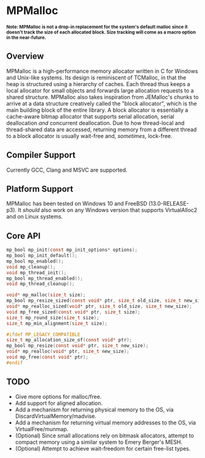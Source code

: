 # MPMalloc
<sub>**Note: MPMalloc is not a drop-in replacement for the system's default malloc since it doesn’t track the size of each allocated block. Size tracking will come as a macro option in the near-future.**</sub>  

## Overview

MPMalloc is a high-performance memory allocator written in C for Windows and Unix-like systems. Its design is reminiscent of TCMalloc, in that the heap is structured using a hierarchy of caches. Each thread thus keeps a local allocator for small objects and forwards large allocation requests to a shared structure. MPMalloc also takes inspiration from JEMalloc's chunks to arrive at a data structure creatively called the "block allocator", which is the main building block of the entire library. A block allocator is essentially a cache-aware bitmap allocator that supports serial allocation, serial deallocation _and_ concurrent deallocation. Due to how thread-local and thread-shared data are accessed, returning memory from a different thread to a block allocator is usually wait-free and, _sometimes_, lock-free.

## Compiler Support

Currently GCC, Clang and MSVC are supported.  

## Platform Support

MPMalloc has been tested on Windows 10 and FreeBSD (13.0-RELEASE-p3). It *should* also work on any Windows version that supports VirtualAlloc2 and on Linux systems.

## Core API

```c
mp_bool mp_init(const mp_init_options* options);
mp_bool mp_init_default();
mp_bool mp_enabled();
void mp_cleanup();
void mp_thread_init();
mp_bool mp_thread_enabled();
void mp_thread_cleanup();

void* mp_malloc(size_t size);
mp_bool mp_resize_sized(const void* ptr, size_t old_size, size_t new_size);
void* mp_realloc_sized(void* ptr, size_t old_size, size_t new_size);
void mp_free_sized(const void* ptr, size_t size);
size_t mp_round_size(size_t size);
size_t mp_min_alignment(size_t size);

#ifdef MP_LEGACY_COMPATIBLE
size_t mp_allocation_size_of(const void* ptr);
mp_bool mp_resize(const void* ptr, size_t new_size);
void* mp_realloc(void* ptr, size_t new_size);
void mp_free(const void* ptr);
#endif
```

## TODO
- Give more options for malloc/free.
- Add support for aligned allocation.
- Add a mechanism for returning physical memory to the OS, via DiscardVirtualMemory/madvise.
- Add a mechanism for returning virtual memory addresses to the OS, via VirtualFree/munmap.  
- (Optional) Since small allocations rely on bitmask allocators, attempt to compact memory using a similar system to Emery Berger's MESH.
- (Optional) Attempt to achieve wait-freedom for certain free-list types.
